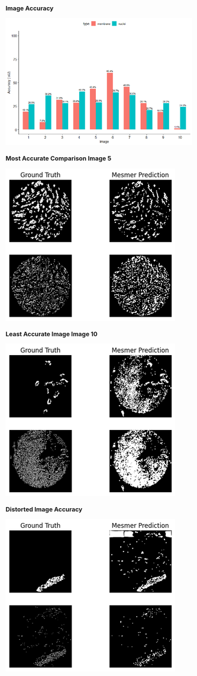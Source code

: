 ### Image Accuracy 
![alt text](https://github.com/milesbailey121/mask_comparison/blob/main/barchart.png?raw=true)

### Most Accurate Comparison Image 5
![alt text](https://github.com/milesbailey121/mask_comparison/blob/main/top_comparison.png?raw=true)

### Least Accurate Image Image 10

![alt text](https://github.com/milesbailey121/mask_comparison/blob/main/bottom_comparison.png?raw=true)

### Distorted Image Accuracy
![alt text](https://github.com/milesbailey121/mask_comparison/blob/main/comparison.png?raw=true)




